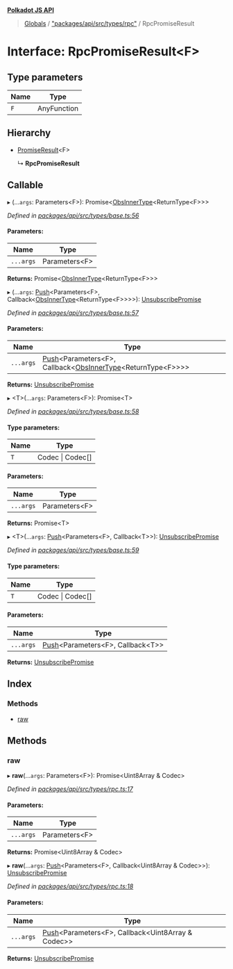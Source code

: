 **[Polkadot JS API](../README.md)**

> [Globals](../globals.md) / ["packages/api/src/types/rpc"](../modules/_packages_api_src_types_rpc_.md) / RpcPromiseResult

# Interface: RpcPromiseResult\<**F**>

## Type parameters

Name | Type |
------ | ------ |
`F` | AnyFunction |

## Hierarchy

* [PromiseResult](_packages_api_src_types_base_.promiseresult.md)\<F>

  ↳ **RpcPromiseResult**

## Callable

▸ (...`args`: Parameters\<F>): Promise\<[ObsInnerType](../modules/_packages_api_src_types_base_.md#obsinnertype)\<ReturnType\<F>>>

*Defined in [packages/api/src/types/base.ts:56](https://github.com/polkadot-js/api/blob/014fa123b/packages/api/src/types/base.ts#L56)*

#### Parameters:

Name | Type |
------ | ------ |
`...args` | Parameters\<F> |

**Returns:** Promise\<[ObsInnerType](../modules/_packages_api_src_types_base_.md#obsinnertype)\<ReturnType\<F>>>

▸ (...`args`: [Push](../modules/_packages_api_src_types_base_.md#push)\<Parameters\<F>, Callback\<[ObsInnerType](../modules/_packages_api_src_types_base_.md#obsinnertype)\<ReturnType\<F>>>>): [UnsubscribePromise](../modules/_packages_api_src_types_base_.md#unsubscribepromise)

*Defined in [packages/api/src/types/base.ts:57](https://github.com/polkadot-js/api/blob/014fa123b/packages/api/src/types/base.ts#L57)*

#### Parameters:

Name | Type |
------ | ------ |
`...args` | [Push](../modules/_packages_api_src_types_base_.md#push)\<Parameters\<F>, Callback\<[ObsInnerType](../modules/_packages_api_src_types_base_.md#obsinnertype)\<ReturnType\<F>>>> |

**Returns:** [UnsubscribePromise](../modules/_packages_api_src_types_base_.md#unsubscribepromise)

▸ \<T>(...`args`: Parameters\<F>): Promise\<T>

*Defined in [packages/api/src/types/base.ts:58](https://github.com/polkadot-js/api/blob/014fa123b/packages/api/src/types/base.ts#L58)*

#### Type parameters:

Name | Type |
------ | ------ |
`T` | Codec \| Codec[] |

#### Parameters:

Name | Type |
------ | ------ |
`...args` | Parameters\<F> |

**Returns:** Promise\<T>

▸ \<T>(...`args`: [Push](../modules/_packages_api_src_types_base_.md#push)\<Parameters\<F>, Callback\<T>>): [UnsubscribePromise](../modules/_packages_api_src_types_base_.md#unsubscribepromise)

*Defined in [packages/api/src/types/base.ts:59](https://github.com/polkadot-js/api/blob/014fa123b/packages/api/src/types/base.ts#L59)*

#### Type parameters:

Name | Type |
------ | ------ |
`T` | Codec \| Codec[] |

#### Parameters:

Name | Type |
------ | ------ |
`...args` | [Push](../modules/_packages_api_src_types_base_.md#push)\<Parameters\<F>, Callback\<T>> |

**Returns:** [UnsubscribePromise](../modules/_packages_api_src_types_base_.md#unsubscribepromise)

## Index

### Methods

* [raw](_packages_api_src_types_rpc_.rpcpromiseresult.md#raw)

## Methods

### raw

▸ **raw**(...`args`: Parameters\<F>): Promise\<Uint8Array & Codec>

*Defined in [packages/api/src/types/rpc.ts:17](https://github.com/polkadot-js/api/blob/014fa123b/packages/api/src/types/rpc.ts#L17)*

#### Parameters:

Name | Type |
------ | ------ |
`...args` | Parameters\<F> |

**Returns:** Promise\<Uint8Array & Codec>

▸ **raw**(...`args`: [Push](../modules/_packages_api_src_types_base_.md#push)\<Parameters\<F>, Callback\<Uint8Array & Codec>>): [UnsubscribePromise](../modules/_packages_api_src_types_base_.md#unsubscribepromise)

*Defined in [packages/api/src/types/rpc.ts:18](https://github.com/polkadot-js/api/blob/014fa123b/packages/api/src/types/rpc.ts#L18)*

#### Parameters:

Name | Type |
------ | ------ |
`...args` | [Push](../modules/_packages_api_src_types_base_.md#push)\<Parameters\<F>, Callback\<Uint8Array & Codec>> |

**Returns:** [UnsubscribePromise](../modules/_packages_api_src_types_base_.md#unsubscribepromise)
